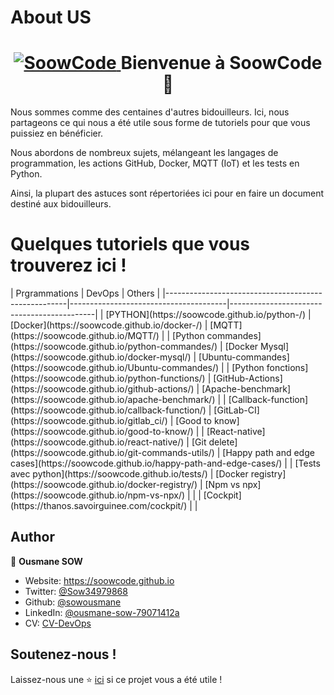 # About US 


<h1 align="center">   <a href="https://soowcode.github.io/" target="_blank">
    <img alt="SoowCode" src="https://img.shields.io/badge/website-yes-brightgreen.svg" />
  </a> Bienvenue à SoowCode 👋</h1>



Nous sommes comme des centaines d'autres bidouilleurs. Ici, nous partageons ce qui nous a été utile sous forme de tutoriels pour que vous puissiez en bénéficier.

Nous abordons de nombreux sujets, mélangeant les langages de programmation, les actions GitHub, Docker, MQTT (IoT) et les tests en Python.

Ainsi, la plupart des astuces sont répertoriées ici pour en faire un document destiné aux bidouilleurs.

<h1> Quelques tutoriels que vous trouverez ici !</h1>
| Prgrammations                                      | DevOps                               | Others                                    |
|-----------------------------------------------------|---------------------------------------|--------------------------------------------|
| [PYTHON](https://soowcode.github.io/python-/)        | [Docker](https://soowcode.github.io/docker-/)    | [MQTT](https://soowcode.github.io/MQTT/)    |
| [Python commandes](https://soowcode.github.io/python-commandes/) | [Docker Mysql](https://soowcode.github.io/docker-mysql/) | [Ubuntu-commandes](https://soowcode.github.io/Ubuntu-commandes/) |
| [Python fonctions](https://soowcode.github.io/python-functions/) | [GitHub-Actions](https://soowcode.github.io/github-actions/) | [Apache-benchmark](https://soowcode.github.io/apache-benchmark/) |
| [Callback-function](https://soowcode.github.io/callback-function/) | [GitLab-CI](https://soowcode.github.io/gitlab_ci/) | [Good to know](https://soowcode.github.io/good-to-know/) |
| [React-native](https://soowcode.github.io/react-native/) | [Git delete](https://soowcode.github.io/git-commands-utils/) | [Happy path and edge cases](https://soowcode.github.io/happy-path-and-edge-cases/) |
| [Tests avec python](https://soowcode.github.io/tests/) | [Docker registry](https://soowcode.github.io/docker-registry/) | [Npm vs npx](https://soowcode.github.io/npm-vs-npx/) |
|  | [Cockpit](https://thanos.savoirguinee.com/cockpit/) |  |


<h2> Author</h2>

👤 **Ousmane SOW**

- Website: https://soowcode.github.io
- Twitter: [@Sow34979868](https://twitter.com/Sow34979868)
- Github: [@sowousmane](https://github.com/sowousmane)
- LinkedIn: [@ousmane-sow-79071412a](https://www.linkedin.com/in/ousmane-sow-79071412a/)
- CV: [CV-DevOps](https://soowcode.github.io/files/cv/CV_Ousmane_SOW.pdf)

<h2>Soutenez-nous !</h2>

Laissez-nous une ⭐️  [ici](https://github.com/sowousmane) si ce projet vous a été utile !
